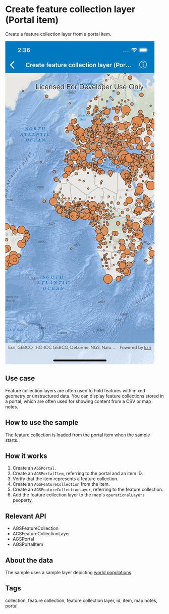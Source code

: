 # Create feature collection layer (Portal item)

Create a feature collection layer from a portal item.

![Image of create feature collection layer portal item](create-feature-collection-layer-from-portal.png)

## Use case

Feature collection layers are often used to hold features with mixed geometry or unstructured data. You can display feature collections stored in a portal, which are often used for showing content from a CSV or map notes.

## How to use the sample

The feature collection is loaded from the portal item when the sample starts.

## How it works

1. Create an `AGSPortal`.
2. Create an `AGSPortalItem`, referring to the portal and an item ID.
3. Verify that the item represents a feature collection.
4. Create an `AGSFeatureCollection` from the item.
5. Create an `AGSFeatureCollectionLayer`, referring to the feature collection.
6. Add the feature collection layer to the map's `operationalLayers` peoperty.

## Relevant API

* AGSFeatureCollection
* AGSFeatureCollectionLayer
* AGSPortal
* AGSPortalItem

## About the data

The sample uses a sample layer depicting [world populations](https://www.arcgis.com/home/item.html?id=32798dfad17942858d5eef82ee802f0b).

## Tags

collection, feature collection, feature collection layer, id, item, map notes, portal
